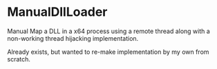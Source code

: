 # ManualDllLoader

Manual Map a DLL in a x64 process using a remote thread along with a non-working thread hijacking implementation.

Already exists, but wanted to re-make implementation by my own from scratch.
